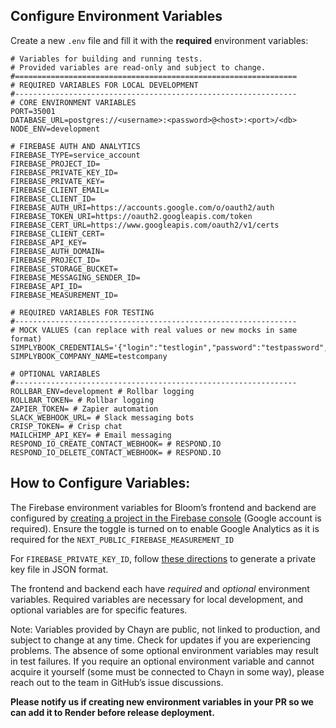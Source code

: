 ## Configure Environment Variables

Create a new `.env` file and fill it with the **required** environment variables:

```
# Variables for building and running tests.
# Provided variables are read-only and subject to change.
#===============================================================
# REQUIRED VARIABLES FOR LOCAL DEVELOPMENT
#---------------------------------------------------------------
# CORE ENVIRONMENT VARIABLES
PORT=35001
DATABASE_URL=postgres://<username>:<password>@<host>:<port>/<db>
NODE_ENV=development

# FIREBASE AUTH AND ANALYTICS
FIREBASE_TYPE=service_account
FIREBASE_PROJECT_ID=
FIREBASE_PRIVATE_KEY_ID=
FIREBASE_PRIVATE_KEY=
FIREBASE_CLIENT_EMAIL=
FIREBASE_CLIENT_ID=
FIREBASE_AUTH_URI=https://accounts.google.com/o/oauth2/auth
FIREBASE_TOKEN_URI=https://oauth2.googleapis.com/token
FIREBASE_CERT_URL=https://www.googleapis.com/oauth2/v1/certs
FIREBASE_CLIENT_CERT=
FIREBASE_API_KEY=
FIREBASE_AUTH_DOMAIN=
FIREBASE_PROJECT_ID=
FIREBASE_STORAGE_BUCKET=
FIREBASE_MESSAGING_SENDER_ID=
FIREBASE_API_ID=
FIREBASE_MEASUREMENT_ID=

# REQUIRED VARIABLES FOR TESTING
#---------------------------------------------------------------
# MOCK VALUES (can replace with real values or new mocks in same format)
SIMPLYBOOK_CREDENTIALS='{"login":"testlogin","password":"testpassword","company":"testcompany"}'
SIMPLYBOOK_COMPANY_NAME=testcompany

# OPTIONAL VARIABLES
#---------------------------------------------------------------
ROLLBAR_ENV=development # Rollbar logging
ROLLBAR_TOKEN= # Rollbar logging
ZAPIER_TOKEN= # Zapier automation
SLACK_WEBHOOK_URL= # Slack messaging bots
CRISP_TOKEN= # Crisp chat
MAILCHIMP_API_KEY= # Email messaging
RESPOND_IO_CREATE_CONTACT_WEBHOOK= # RESPOND.IO
RESPOND_IO_DELETE_CONTACT_WEBHOOK= # RESPOND.IO
```

## How to Configure Variables:

The Firebase environment variables for Bloom’s frontend and backend are configured by [creating a project in the Firebase console](https://firebase.google.com/) (Google account is required). Ensure the toggle is turned on to enable Google Analytics as it is required for the `NEXT_PUBLIC_FIREBASE_MEASUREMENT_ID`

For `FIREBASE_PRIVATE_KEY_ID`, follow [these directions](https://firebase.google.com/docs/cloud-messaging/auth-server#provide-credentials-manually) to generate a private key file in JSON format.

The frontend and backend each have _required_ and _optional_ environment variables. Required variables are necessary for local development, and optional variables are for specific features.

Note: Variables provided by Chayn are public, not linked to production, and subject to change at any time. Check for updates if you are experiencing problems. The absence of some optional environment variables may result in test failures. If you require an optional environment variable and cannot acquire it yourself (some must be connected to Chayn in some way), please reach out to the team in GitHub’s issue discussions.

**Please notify us if creating new environment variables in your PR so we can add it to Render before release deployment.**
